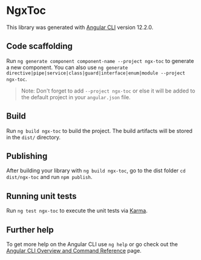 # NgxToc

This library was generated with [Angular CLI](https://github.com/angular/angular-cli) version 12.2.0.

## Code scaffolding

Run `ng generate component component-name --project ngx-toc` to generate a new component. You can also use `ng generate directive|pipe|service|class|guard|interface|enum|module --project ngx-toc`.
> Note: Don't forget to add `--project ngx-toc` or else it will be added to the default project in your `angular.json` file. 

## Build

Run `ng build ngx-toc` to build the project. The build artifacts will be stored in the `dist/` directory.

## Publishing

After building your library with `ng build ngx-toc`, go to the dist folder `cd dist/ngx-toc` and run `npm publish`.

## Running unit tests

Run `ng test ngx-toc` to execute the unit tests via [Karma](https://karma-runner.github.io).

## Further help

To get more help on the Angular CLI use `ng help` or go check out the [Angular CLI Overview and Command Reference](https://angular.io/cli) page.
